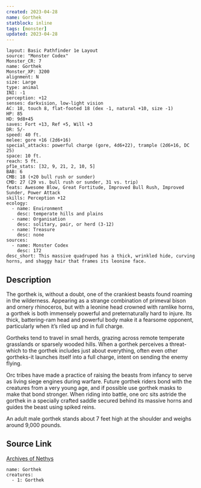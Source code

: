 ```yaml
---
created: 2023-04-28
name: Gorthek
statblock: inline
tags: [monster]
updated: 2023-04-28
---
```

```statblock
layout: Basic Pathfinder 1e Layout
source: "Monster Codex"
Monster_CR: 7
name: Gorthek
Monster_XP: 3200
alignment: N
size: Large
type: animal
INI: -1
perception: +12
senses: darkvision, low-light vision
AC: 18, touch 8, flat-footed 18 (dex -1, natural +10, size -1)
HP: 85
HD: 9d8+45
saves: Fort +13, Ref +5, Will +3
DR: 5/-
speed: 40 ft.
melee: gore +16 (2d6+16)
special_attacks: powerful charge (gore, 4d6+22), trample (2d6+16, DC 25)
space: 10 ft.
reach: 5 ft.
pf1e_stats: [32, 9, 21, 2, 10, 5]
BAB: 6
CMB: 18 (+20 bull rush or sunder)
CMD: 27 (29 vs. bull rush or sunder, 31 vs. trip)
feats: Awesome Blow, Great Fortitude, Improved Bull Rush, Improved Sunder, Power Attack
skills: Perception +12
ecology:
  - name: Environment
    desc: temperate hills and plains
  - name: Organisation
    desc: solitary, pair, or herd (3-12)
  - name: Treasure
    desc: none
sources:
  - name: Monster Codex
    desc: 172
desc_short: This massive quadruped has a thick, wrinkled hide, curving horns, and shaggy hair that frames its leonine face.
```
## Description
The gorthek is, without a doubt, one of the crankiest beasts found roaming in the wilderness. Appearing as a strange combination of primeval bison and ornery rhinoceros, but with a leonine head crowned with ramlike horns, a gorthek is both immensely powerful and preternaturally hard to injure. Its thick, battering-ram head and powerful body make it a fearsome opponent, particularly when it’s riled up and in full charge.

 Gortheks tend to travel in small herds, grazing across remote temperate grasslands or sparsely wooded hills. When a gorthek perceives a threat-which to the gorthek includes just about everything, often even other gortheks-it launches itself into a full charge, intent on sending the enemy flying.

 Orc tribes have made a practice of raising the beasts from infancy to serve as living siege engines during warfare. Future gorthek riders bond with the creatures from a very young age, and if possible use gorthek masks to make that bond stronger. When riding into battle, one orc sits astride the gorthek in a specially crafted saddle secured behind its massive horns and guides the beast using spiked reins.

 An adult male gorthek stands about 7 feet high at the shoulder and weighs around 9,000 pounds.
## Source Link
[Archives of Nethys](https://aonprd.com/MonsterDisplay.aspx?ItemName=Gorthek)
```encounter-table
name: Gorthek
creatures:
  - 1: Gorthek
```
